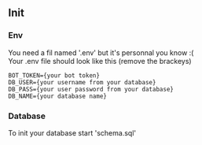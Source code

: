 




## Init
### Env
You need a fil named '.env' but it's personnal you know :(<br>
Your .env file should look like this (remove the brackeys)
```
BOT_TOKEN={your bot token}
DB_USER={your username from your database}
DB_PASS={your user password from your database}
DB_NAME={your database name}
```

### Database
To init your database start 'schema.sql'
